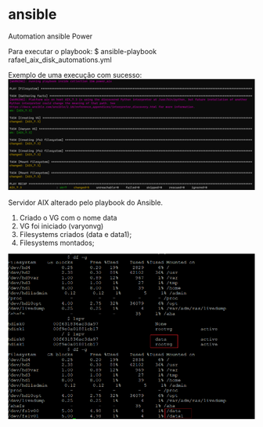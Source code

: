 # ansible
Automation ansible Power

Para executar o playbook:
$ ansible-playbook rafael_aix_disk_automations.yml

Exemplo de uma execução com sucesso:
![ansible_aix](https://github.com/rafaelcezario/ansible/blob/b27dd420d85bc89e216cf4090f2a5e9d46bf43c3/ansible_aix.png)


Servidor AIX alterado pelo playbook do Ansible.

1. Criado o VG com o nome data
2. VG foi iniciado (varyonvg)
3. Filesystems criados (data e data1);
4. Filesystems montados;

![aix_server](https://github.com/rafaelcezario/ansible/blob/ae7066a8bd3269e8b6d1b1e1673d5f0fe58d13b8/images/aix_server.png)
